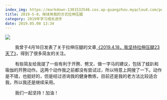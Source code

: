 ```yaml
---
index_img: https://markdown-1301532546.cos.ap-guangzhou.myqcloud.com/peipei_blog/20210921145044.jpeg
title: 2019-5-8，继续用我的方式拉伸压腿
category: 2019年学习成长进步
date: 2019.05.08 13:34
---
```


![](https://markdown-1301532546.cos.ap-guangzhou.myqcloud.com/peipei_blog/20210921145044.jpeg)  



        我曾于4月18日发表了关于拉伸压腿的文章[《2019.4.18，我坚持拉伸压腿23天了》](https://www.jianshu.com/p/ea4ea03c1df6)，得到了很多简友的关注。

        有些简友给我提了一些有利于开胯、劈叉、做一字马的建议，包括了蛙趴和瑜伽的开胯动作。这两个动作我之前都没有尝试过，所以特意上网搜了一下。动作是不错，也挺好的，但是经过咨询我的健身教练，目前还是我的老方法比较适合我，所以我还是继续采用。

        我们一起坚持！加油！